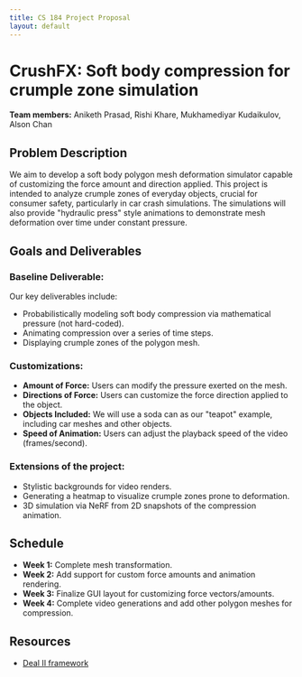 ```yaml
---
title: CS 184 Project Proposal
layout: default
---
```


# CrushFX: Soft body compression for crumple zone simulation

**Team members:** Aniketh Prasad, Rishi Khare, Mukhamediyar Kudaikulov, Alson Chan

## Problem Description

We aim to develop a soft body polygon mesh deformation simulator capable of customizing the force amount and direction applied. This project is intended to analyze crumple zones of everyday objects, crucial for consumer safety, particularly in car crash simulations. The simulations will also provide "hydraulic press" style animations to demonstrate mesh deformation over time under constant pressure.

## Goals and Deliverables

### Baseline Deliverable:
Our key deliverables include:
- Probabilistically modeling soft body compression via mathematical pressure (not hard-coded).
- Animating compression over a series of time steps.
- Displaying crumple zones of the polygon mesh.

### Customizations:
- **Amount of Force:** Users can modify the pressure exerted on the mesh.
- **Directions of Force:** Users can customize the force direction applied to the object.
- **Objects Included:** We will use a soda can as our "teapot" example, including car meshes and other objects.
- **Speed of Animation:** Users can adjust the playback speed of the video (frames/second).

### Extensions of the project:
- Stylistic backgrounds for video renders.
- Generating a heatmap to visualize crumple zones prone to deformation.
- 3D simulation via NeRF from 2D snapshots of the compression animation.

## Schedule

- **Week 1:** Complete mesh transformation.
- **Week 2:** Add support for custom force amounts and animation rendering.
- **Week 3:** Finalize GUI layout for customizing force vectors/amounts.
- **Week 4:** Complete video generations and add other polygon meshes for compression.

## Resources

- [Deal II framework](https://www.dealii.org/current/doxygen/deal.II/step_18.html)

